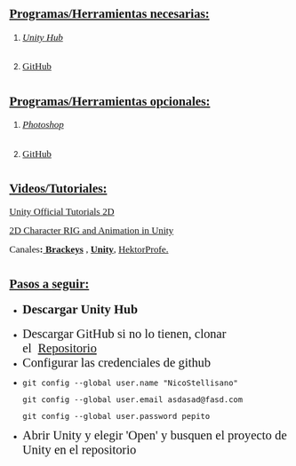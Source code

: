 <h1><span style="text-decoration: underline;"><span style="font-size: 17pt; font-family: 'arial black', 'avant garde';">Programas/Herramientas necesarias:</span></span></h1>
<ol>
<li>
<h6><span style="font-size: 13pt; font-family: 'book antiqua', palatino;"><a title="Unity Hub" href="https://public-cdn.cloud.unity3d.com/hub/prod/UnityHubSetup.exe" target="_blank">Unity Hub</a></span></h6>
</li>
<li><span style="font-size: 13pt; font-family: 'book antiqua', palatino;"><a title="GitHub" href="https://central.github.com/deployments/desktop/desktop/latest/win32" target="_blank">GitHub</a></span></li>
</ol>
<h1><span style="text-decoration: underline;"><span style="font-size: 17pt; font-family: 'arial black', 'avant garde';">Programas/Herramientas opcionales:</span></span></h1>
<ol>
<li>
<h6><span style="font-size: 13pt; font-family: 'book antiqua', palatino;"><a title="Photoshop" href="http://download2267.mediafire.com/nyrura3ucjeg/s6atddpus7wc1st/PS+CS6+By+IkerRodri.rar" target="_blank">Photoshop</a></span></h6>
</li>
<li><span style="font-size: 13pt; font-family: 'book antiqua', palatino;"><a title="GitHub" href="https://central.github.com/deployments/desktop/desktop/latest/win32" target="_blank">GitHub</a></span></li>
</ol>
<h1><span style="text-decoration: underline;"><span style="font-size: 17pt; font-family: 'arial black', 'avant garde';">Videos/Tutoriales:</span></span></h1>
<p><span style="font-family: 'book antiqua', palatino; font-size: 13pt;"><a title="Unity Official Tutorials 2D" href="https://unity3d.com/es/learn/tutorials/s/2d-game-creation" target="_blank">Unity Official Tutorials 2D</a></span></p>
<p><span style="font-family: 'book antiqua', palatino; font-size: 13pt;"><a title="2D Character RIG and Animation in Unity" href="https://www.youtube.com/watch?v=vPgS6RsLIjk" target="_blank">2D Character RIG and Animation in Unity</a></span></p>
<p><span style="font-family: 'book antiqua', palatino; font-size: 13pt;">Canales<strong>:<a title="Brackeys" href="https://www.youtube.com/user/Brackeys" target="_blank">&nbsp;Brackeys</a></strong> ,&nbsp;<strong><a title="Unity" href="https://www.youtube.com/user/Unity3D" target="_blank">Unity</a></strong>,&nbsp;<a title="HektorProfe" href="https://www.youtube.com/user/Servorius/videos" target="_blank">HektorProfe.</a></span></p>
<h1><span style="text-decoration: underline;"><span style="font-size: 17pt; font-family: 'arial black', 'avant garde';">Pasos a seguir:</span></span></h1>
<ul>
<li>
<h4><span style="font-size: 17pt; font-family: 'book antiqua', palatino;">Descargar Unity Hub</span></h4>
</li>
<li><span style="font-size: 17pt; font-family: 'book antiqua', palatino;">Descargar GitHub si no lo tienen, clonar el&nbsp;&nbsp;<a title="Repositorio" href="https://github.com/NicoStellisano/MarioClone" target="_blank">Repositorio</a></span></li>
<li><span style="font-size: 17pt; font-family: 'book antiqua', palatino;">Configurar las credenciales de github&nbsp;</span></li>
<li>
<pre class="command-line"><span class="command">git config --global user.name "NicoStellisano"</span>
</pre>
<pre class="command-line"><span class="command">git config --global user.email asdasad@fasd.com</span>
</pre>
<pre class="command-line"><span class="command">git config --global user.password pepito</span>
</pre>
</li>
<li><span style="font-size: 17pt; font-family: 'book antiqua', palatino;">Abrir Unity y elegir 'Open' y busquen el proyecto de Unity en el repositorio</span></li>
</ul>
